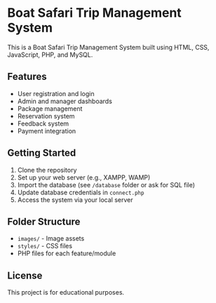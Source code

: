 # Boat Safari Trip Management System

This is a Boat Safari Trip Management System built using HTML, CSS, JavaScript, PHP, and MySQL.

## Features

- User registration and login
- Admin and manager dashboards
- Package management
- Reservation system
- Feedback system
- Payment integration

## Getting Started

1. Clone the repository
2. Set up your web server (e.g., XAMPP, WAMP)
3. Import the database (see `/database` folder or ask for SQL file)
4. Update database credentials in `connect.php`
5. Access the system via your local server

## Folder Structure

- `images/` - Image assets
- `styles/` - CSS files
- PHP files for each feature/module

## License

This project is for educational purposes.
